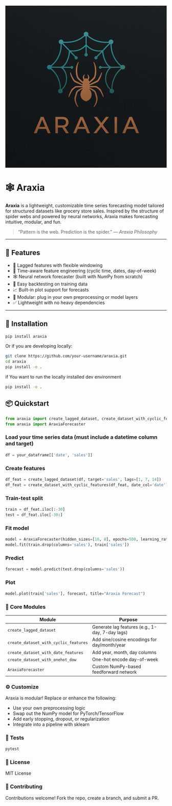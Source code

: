 ![logo](images/logo.png
)

# 🕸️ Araxia

**Araxia** is a lightweight, customizable time series forecasting model tailored for structured datasets like grocery store sales. Inspired by the structure of spider webs and powered by neural networks, Araxia makes forecasting intuitive, modular, and fun.

> “Pattern is the web. Prediction is the spider.” — *Araxia Philosophy*

---

## 🧠 Features

- 🔁 Lagged features with flexible windowing
- 📅 Time-aware feature engineering (cyclic time, dates, day-of-week)
- 🕸️ Neural network forecaster (built with NumPy from scratch)
- 🧪 Easy backtesting on training data
- 📈 Built-in plot support for forecasts
- 🧩 Modular: plug in your own preprocessing or model layers
- ✅ Lightweight with no heavy dependencies

---

## 🚀 Installation

```bash
pip install araxia
```

Or if you are developing locally:
```bash
git clone https://github.com/your-username/araxia.git
cd araxia
pip install -e .
```

if You want to run the locally installed dev environment
```bash
pip install -e .
```

## 📦 Quickstart

```python
from araxia import create_lagged_dataset, create_dataset_with_cyclic_features
from araxia import AraxiaForecaster
```

### Load your time series data (must include a datetime column and target)
```python
df = your_dataframe[['date', 'sales']]
```

### Create features
```python
df_feat = create_lagged_dataset(df, target='sales', lags=[1, 7, 14])
df_feat = create_dataset_with_cyclic_features(df_feat, date_col='date')
```

### Train-test split
```python
train = df_feat.iloc[:-30]
test = df_feat.iloc[-30:]
```

### Fit model
```python
model = AraxiaForecaster(hidden_sizes=[16, 8], epochs=500, learning_rate=0.01)
model.fit(train.drop(columns='sales'), train['sales'])
```

### Predict
```python
forecast = model.predict(test.drop(columns='sales'))
```

### Plot
```python
model.plot(train['sales'], forecast, title="Araxia Forecast")
```
### 🧰 Core Modules

| Module                                | Purpose                                         |
| ------------------------------------- | ----------------------------------------------- |
| `create_lagged_dataset`               | Generate lag features (e.g., 1-day, 7-day lags) |
| `create_dataset_with_cyclic_features` | Add sine/cosine encodings for day/month/year    |
| `create_dataset_with_date_features`   | Add year, month, day columns                    |
| `create_dataset_with_onehot_dow`      | One-hot encode day-of-week                      |
| `AraxiaForecaster`                    | Custom NumPy-based feedforward network          |


### ⚙️ Customize


Araxia is modular! Replace or enhance the following:

- Use your own preprocessing logic
- Swap out the NumPy model for PyTorch/TensorFlow
- Add early stopping, dropout, or regularization
- Integrate into a pipeline with sklearn

### 🧪 Tests

```python
pytest
```

### 📄 License

MIT License

### 🤝 Contributing

Contributions welcome! Fork the repo, create a branch, and submit a PR.